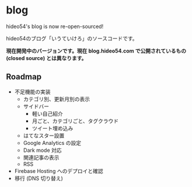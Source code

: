 # blog

hideo54's blog is now re-open-sourced!

hideo54のブログ「いうていけろ」のソースコードです。

**現在開発中のバージョンです。現在 blog.hideo54.com で公開されているもの (closed source) とは異なります。**

## Roadmap

* 不足機能の実装
    * カテゴリ別、更新月別の表示
    * サイドバー
        * 軽い自己紹介
        * 月ごと、カテゴリごと、タグクラウド
        * ツイート埋め込み
    * はてなスター設置
    * Google Analytics の設定
    * Dark mode 対応
    * 関連記事の表示
    * RSS
* Firebase Hosting へのデプロイと確認
* 移行 (DNS 切り替え)
